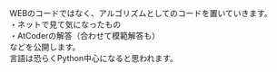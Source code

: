 WEBのコードではなく、アルゴリズムとしてのコードを置いていきます。  
・ネットで見て気になったもの  
・AtCoderの解答（合わせて模範解答も）  
などを公開します。  
言語は恐らくPython中心になると思われます。
